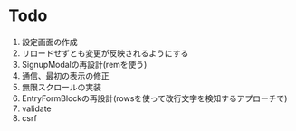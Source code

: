 # Todo
1. 設定画面の作成
1. リロードせずとも変更が反映されるようにする
1. SignupModalの再設計(remを使う)
1. 通信、最初の表示の修正
1. 無限スクロールの実装
1. EntryFormBlockの再設計(rowsを使って改行文字を検知するアプローチで)
1. validate
1. csrf